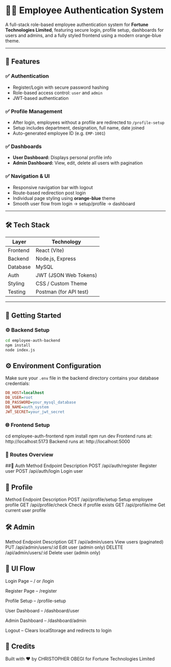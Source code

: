 # 🧑‍💼 Employee Authentication System

A full-stack role-based employee authentication system for **Fortune Technologies Limited**, featuring secure login, profile setup, dashboards for users and admins, and a fully styled frontend using a modern orange-blue theme.

---

## 📌 Features

### ✅ Authentication
- Register/Login with secure password hashing
- Role-based access control: `user` and `admin`
- JWT-based authentication

### ✅ Profile Management
- After login, employees without a profile are redirected to `/profile-setup`
- Setup includes department, designation, full name, date joined
- Auto-generated employee ID (e.g. `EMP-1001`)

### ✅ Dashboards
- **User Dashboard:** Displays personal profile info
- **Admin Dashboard:** View, edit, delete all users with pagination

### ✅ Navigation & UI
- Responsive navigation bar with logout
- Route-based redirection post login
- Individual page styling using **orange-blue** theme
- Smooth user flow from login → setup/profile → dashboard

---

## 🛠️ Tech Stack

| Layer    | Technology             |
|----------|------------------------|
| Frontend | React (Vite)           |
| Backend  | Node.js, Express       |
| Database | MySQL                  |
| Auth     | JWT (JSON Web Tokens)  |
| Styling  | CSS / Custom Theme     |
| Testing  | Postman (for API test) |

---

## 🚀 Getting Started

### ⚙️ Backend Setup

```bash
cd employee-auth-backend
npm install
node index.js
```

## ⚙️ Environment Configuration

Make sure your `.env` file in the backend directory contains your database credentials:

```ini
DB_HOST=localhost
DB_USER=root
DB_PASSWORD=your_mysql_database
DB_NAME=auth_system
JWT_SECRET=your_jwt_secret
```


###  🌐 Frontend Setup

cd employee-auth-frontend
npm install
npm run dev
Frontend runs at: http://localhost:5173
Backend runs at: http://localhost:5000

### 🧭 Routes Overview
##🔐 Auth
Method	Endpoint	Description
POST	/api/auth/register	Register user
POST	/api/auth/login	Login user

## 👤 Profile
Method	   Endpoint	                Description
POST	  /api/profile/setup	     Setup employee profile
GET   	/api/profile/check	     Check if profile exists
GET	    /api/profile/me	         Get current user profile

## 🛠️ Admin
Method	   Endpoint	                 Description
GET	      /api/admin/users	         View users (paginated)
PUT	      /api/admin/users/:id	     Edit user (admin only)
DELETE	  /api/admin/users/:id	     Delete user (admin only)

## 🎨 UI Flow
Login Page – / or /login

Register Page – /register

Profile Setup – /profile-setup

User Dashboard – /dashboard/user

Admin Dashboard – /dashboard/admin

Logout – Clears localStorage and redirects to login



## 🤝 Credits
Built with ❤️ by CHRISTOPHER OBEGI for Fortune Technologies Limited
